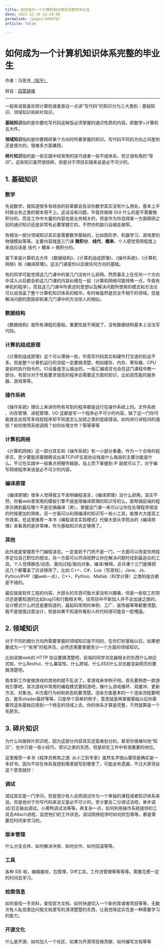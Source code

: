 ```yaml
---
title: 如何成为一个计算机知识体系完整的毕业生
date: 2021-12-16 11:34:06
permalink: /pages/440670/
article: false

---
```

# 如何成为一个计算机知识体系完整的毕业生
作者：冯昱尧[（知乎）](https://www.zhihu.com/people/feng-yu-yao)

转自：[回答链接](https://www.zhihu.com/question/68571487/answer/267458190)

------

一般来说我喜欢把计算机或者直白一点讲“写代码”的知识分为三大类别：基础知识、领域知识和碎片知识。

**基础知识**指的是你要吃写代码这碗饭必须掌握的通识性质的内容。即数学+计算机五大件。

**领域知识**指的是你要精研某个方向时所要掌握的知识。写代码不同的方向之间差别还是很大的，很难多方面兼顾。

**碎片知识**指的是一些实践中经常用的技巧或者一些不成体系，但又很有用的“常识”。这些知识虽然很琐碎，但是对于项目实践来说是必不可少的。

## 1. 基础知识

### 数学
先说数学，我知道很多有经验的前辈都会告诉你数学其实没有什么用处，基本上平时做业务之类的根本用不上。这话没有问题，毕竟你做做 GUI 什么的是不需要微积分的。而且工作中大量的内容也是业务相关的，但是作为你选择某一方面精研之前的通识知识还是非常有必要掌握它的。不然你的路只会越走越窄。

有相当一部分领域知识其实是需要数学基础的，比如图形学、机器学习、游戏里的物理模拟等等。主要内容就是三门课 **微积分**、**线代**、**概率**。个人感觉常用程度上来说应该是 线代 > 概率 > 微积分的。

接下来是计算机五大件 《数据结构》、《计算机组成原理》、《操作系统》、《计算机网络》和《编译原理》。这五门课是你以后做任何方向的基础。

有的同学可能觉得这几门课中的某几门没有什么卵用。然而事实上在任何一个方向中深入以后都会和这几门课的内容纠缠在一起（计算机网络可能特殊一点，毕竟有单机的程序）。而且这几门课中所表述的思想以及解决问题所使用的模式和方法论可以说涵盖了整个计算机知识体系的精华。有时候虽然是完全不相干的领域，但是解决问题的思路却和某几门课中的方法惊人的相似。

### 数据结构
《数据结构》是所有课程的基础，重要性就不用提了，没有数据结构基本上没法写代码。

### 计算机组成原理
《计算机组成原理》这个可以薄弱一些，毕竟写代码其实和硬件打交道的机会不多。但是整个计算机运行的流程一定要搞清楚，例如缓存、内存、寄存器、CPU是如何执行指令的，IO设备是怎么输出的。一般汇编语言也会在这门课程中教一部分。有部分对于性能要求很高的程序会需要这方面的知识，比如高性能的服务器、游戏等等。

### 操作系统
《操作系统》理论上来讲你所有写到的程序都是运行在操作系统上的。文件系统
、内存管理、进程管理、I/O 这都是写一个程序必不可少的内容。缺了这一门你可能就会出现写多线程程序却不知道怎么加锁之类的低级错误。如何进行进程间的通信？如何使用系统调用？如何处理文件？等等等等

### 计算机网络
《计算机网络》这一部分其实和《操作系统》有一小部分重叠。作为一个合格的程序员，至少要能闭着眼睛说出来TCP/IP五层协议栈是什么每层的主要功能是什么。不过在实践中一般重点把握传输层，自上而下掌握到 IP 层就可以了。对于编写网络程序来说是必不可少的内容。

### 编译原理
《编译原理》很多人觉得我又不发明编程语言，《编译原理》没什么卵用。其实不然，你看web里常用的模板引擎不就是用编译原理的知识写的么。那帮搞前端的程序员搞到最后哪个不是在搞编译（笑）。掌握这门课一来可以让你在处理程序错误的时候更加的熟练，另一方面可以利用编译的知识写一些小工具，能够大大提高工作效率。在这里推荐一本书《编程语言实现模式》代替大部头学院派的《编译原理》来看真的是非常棒，作为基础知识肯定够用了。

### 其他
此外就是掌握若干门编程语言。一定是若干门而不是一门，一方面可以改变你用程序定位自己职位的想法，另一方面可以开阔视野让你在解决问题时找到最适合的工具。个人觉得静态/动态、面向过程/面向对象、编译/解释。总共凑个三门能够把这几个都覆盖了应该够用了。比如 C++、C#、Lua（写游戏），Java、Js、Python/PHP（偏web一点），C++、Python、Matlab（科学计算）之类的组合都是不错的。

最后就是软件工程的内容，大部头的东西可能大家没有兴趣看，但是一些软工的常识还是要知道的比如bug只和行数相关啊，往项目中不断加人并不会加速之类的。设计模式什么的还是要知道的，最起码常用的单例、工厂、装饰器等等都要清楚。我不是提倡过度设计，但是如果不知道你看别人的代码很可能会一脸懵逼。



## 2. 领域知识

对于不同的细分方向所需要掌握的领域知识是不同的，在你打好基础以后，如果想要成为一个“有用”的程序员，必然还需要掌握至少一个方面的领域知识。

比如说做web的 HTTP 协议要搞清楚吧，前端的同学浏览器相关的东西什么响应式啦、什么Restful、什么兼容性、什么跨域、什么XSS什么浏览器渲染网页的要搞清楚吧。

我本职工作是做游戏的其他的就不乱说了。拿游戏来举例子吧。首先要熟悉一款游戏引擎吧，其次游戏中常用的编程模式要知道吧，像什么游戏循环、双缓冲、更新方法、对象池。AI方面行为树和状态机要清楚。渲染方面基本的一个渲染流程要明白，能写shader最好等等。只是举个简单的例子，意思就是再掌握基础以后你需要将这些基础应用到一个特定的领域上去，你的体系才算是完整，不然就算是一个毛胚生。


## 3. 碎片知识

为什么叫做碎片知识呢，因为这部分内容其实还蛮难划分的，甚至你很难叫他“知识”，也许只是一些小技巧，常识之类的东西，但是却在工作中有很重要的地位。

这里推荐一本书《程序员修炼之道: 从小工到专家》虽然名字很山寨但是确实是一本好书。因为不存在体系我想到哪里就写到哪里了，可能会有遗漏，不过大家领会这个意思就好：

### 调试
调试其实是一门学问，但是很少有人会把调试作为一个单独的课程或者知识体系来说。但是他对于你写代码来说又是必不可少的。至少要会二分调试法吧，单步调试/日志输出调试，小黄鸭调试法等等。再复杂一点，如何利用操作系统提供的工具去Attach进程，监控他们的工作状态。调试网络程序时如何抓包等等。都是需要花时间来学习的。

### 版本管理
什么分支合并、如何解决冲突、如何合作、如何回滚等等。

### 工具
各种 IDE 啦，编辑器啦，包管理，Diff工具，工作流管理等等等等。需要花费一定的时间去学习。

### 检索信息
如何查找一手资料，查找官方文档、如何快速切入一个新的库或者项目等等，无数次有人私信里边问我文档里写的清清楚楚的东西，让我觉得这实在是一种需要学习的能力。

### 开源文化
什么是开源、如何加入一个社区、如果为开源项目做贡献、如何编写文档等等

